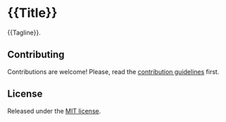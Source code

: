# {{Title}}

{{Tagline}}.

## Contributing

Contributions are welcome! Please, read the
[contribution guidelines](contributing.md) first.

## License

Released under the [MIT license](license.txt).

